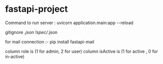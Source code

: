 # fastapi-project

Command to run server : uvicorn application.main:app --reload 

gitignore
*.json
!spec/*.json

for mail connection :- pip install fastapi-mail

column role is (1 for admin, 2 for user)
column isActive is (1 for active , 0 for in-active)
